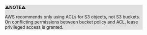 <div style="margin:2em; background-color: #e0e0e0;">

<strong>⚠️NOTE️️️⚠️</strong>

AWS recommends only using ACLs for S3 objects, not S3 buckets. On conflicting permissions between bucket policy and ACL, lease privileged access is granted.
</div>

